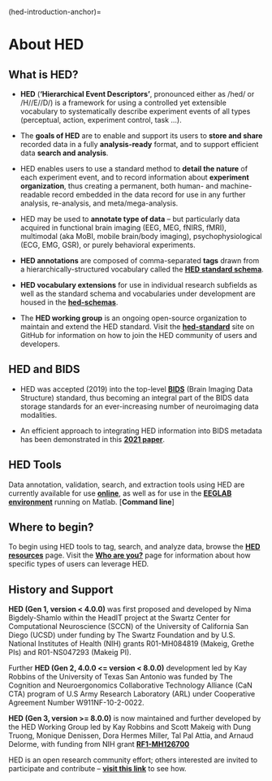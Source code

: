 (hed-introduction-anchor)=
# About HED

## What is HED?

- **HED** (**‘Hierarchical Event Descriptors’**, pronounced either as /hed/ or /H//E//D/)
  is a framework for using a controlled yet extensible vocabulary to systematically describe
  experiment events of all types (perceptual, action, experiment control, task ...).   
<p/>

- The **goals of HED** are to enable and support its users to **store and share** recorded
  data in a fully **analysis-ready** format, and to support efficient data **search and analysis**.
<p/>

- HED enables users to use a standard method to **detail the nature** of each experiment event,
  and to record information about **experiment organization**, thus creating a permanent,
  both human- and machine-readable record embedded in the data record for use in any further analysis, re-analysis, and meta/mega-analysis.
<p/>

- HED may be used to **annotate type of data** – but particularly data acquired in functional brain 
  imaging (EEG, MEG, fNIRS, fMRI), multimodal (aka MoBI, mobile brain/body imaging),
  psychophysiological (ECG, EMG, GSR), or purely behavioral experiments.
<p/>

- **HED annotations** are composed of comma-separated **tags** drawn from a hierarchically-structured
  vocabulary called the [**HED standard schema**](https://www.hedtags.org/display_hed.html).
<p/>

- **HED vocabulary extensions** for use in individual research subfields as well as the standard
  schema and vocabularies under development are housed in the 
  [**hed-schemas**](https://github.com/).
<p/>

- The **HED working group** is an ongoing open-source organization to maintain and extend 
  the HED standard. Visit the [**hed-standard**](https://github.com/hed-standard) site on 
  GitHub for information on how to join the HED community of users and developers.

## HED and BIDS

- HED was accepted (2019) into the top-level 
  [**BIDS**](https://bids.neuroimaging.io/) (Brain Imaging Data Structure) standard,
  thus becoming an integral part of the BIDS data storage standards for an ever-increasing 
  number of neuroimaging data modalities.
<p/>

- An efficient approach to integrating HED information into BIDS metadata has been demonstrated
  in this [**2021 paper**](https://www.sciencedirect.com/science/article/pii/S1053811921010387?via%3Dihub).

## HED Tools

Data annotation, validation, search, and extraction tools using HED are currently available 
for use [**online**](https://hedtools.ucsd.edu/hed), as well as for use in the 
[**EEGLAB environment**](https://sccn.ucsd.edu/eeglab/index.php) running on Matlab.
[**Command line**]

## Where to begin?

To begin using HED tools to tag, search, and analyze data, browse the 
[**HED resources**](https://www.hed-resources.org) page.
Visit the [**Who are you?**](WhoAreYou.md) page for information about
how specific types of users can leverage HED.

## History and Support

**HED (Gen 1, version < 4.0.0)** was first proposed and developed by Nima Bigdely-Shamlo within the HeadIT project
at the Swartz Center for Computational Neuroscience (SCCN) of the University of California 
San Diego (UCSD) under funding by The Swartz Foundation and by U.S. National Institutes of Health
(NIH) grants R01-MH084819 (Makeig, Grethe PIs) and R01-NS047293 (Makeig PI). 

Further **HED (Gen 2, 4.0.0 <= version < 8.0.0)** development led by Kay Robbins 
of the University of Texas San Antonio was
funded by The Cognition and Neuroergonomics Collaborative Technology Alliance (CaN CTA) program of U.S Army Research Laboratory (ARL) under Cooperative Agreement Number W911NF-10-2-0022. 

**HED (Gen 3, version >= 8.0.0)** is now maintained and further developed by the 
HED Working Group led by Kay Robbins and Scott Makeig with Dung Truong, Monique Denissen, 
Dora Hermes Miller, Tal Pal Attia, and Arnaud Delorme, with funding from NIH grant 
[**RF1-MH126700**](https://braininitiative.nih.gov/funded-awards/brain-initiative-hierarchical-event-descriptors-hed-system-characterize-events)

HED is an open research community effort; others interested are invited to participate and contribute – [**visit this link**](https://github.com/hed-standard) to see how.
